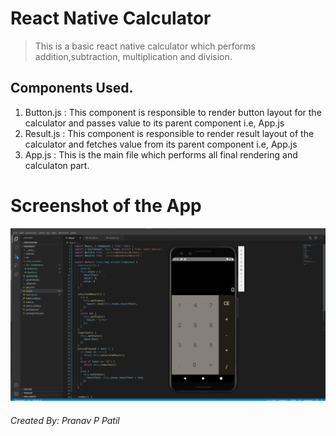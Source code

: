 # React Native Calculator

> This is a basic react native calculator which performs addition,subtraction, multiplication and division.

## Components Used.
1. Button.js  : This component is responsible to render button layout for the calculator and passes value to its parent component i.e, App.js
1. Result.js  : This component is responsible to render result layout of the calculator and fetches value from its parent component i.e, App.js
1. App.js : This is the main file which performs all final rendering and calculaton part.

# Screenshot of the App
![Calc screenshot](images/Caclulator.png)


###### Created By: Pranav P Patil

